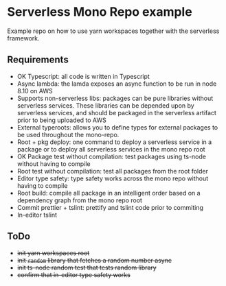 # Serverless Mono Repo example

Example repo on how to use yarn workspaces together with the serverless framework.

## Requirements

- OK Typescript: all code is written in Typescript
- Async lambda: the lamda exposes an async function to be run in node 8.10 on AWS
- Supports non-serverless libs: packages can be pure libraries without serverless services. These libraries can be depended upon by serverless services, and should be packaged in the serverless artifact prior to being uploaded to AWS
- External typeroots: allows you to define types for external packages to be used throughout the mono-repo.
- Root + pkg deploy: one command to deploy a serverless service in a package or to deploy all serverless services in the mono repo root
- OK Package test without compilation: test packages using ts-node without having to compile
- Root test without compilation: test all packages from the root folder
- Editor type safety: type safety works across the mono repo without having to compile
- Root build: compile all package in an intelligent order based on a dependency graph from the mono repo root
- Commit prettier + tslint: prettify and tslint code prior to commiting
- In-editor tslint

## ToDo

- ~~init yarn workspaces root~~
- ~~init `random` library that fetches a random number async~~
- ~~init ts-node random test that tests random library~~
- ~~confirm that in-editor type safety works~~